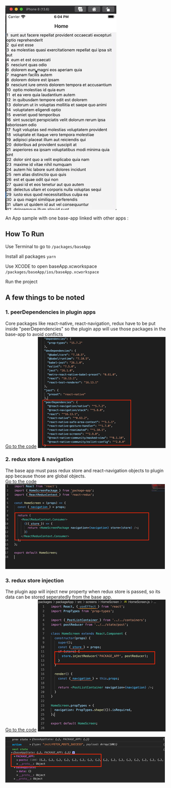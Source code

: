 ![](https://raw.githubusercontent.com/nlt2390/sample-linking-app/master/readme/ss1.gif)

An App sample with one base-app linked with other apps :<br>


## How To Run
Use Terminal to go to
`/packages/baseApp`

Install all packages
`yarn`

Use XCODE to open baseApp.xcworkspace
`/packages/baseApp/ios/baseApp.xcworkspace`

Run the project<br>

## A few things to be noted

### 1. peerDependencies in plugin apps
Core packages like react-native, react-navigation, redux have to be put inside "peerDependencies" so the plugin app will use those packages in the base-app to avoid conflicts<br>
[Go to the code](https://github.com/nlt2390/sample-linking-app/blob/master/packages/packageApp/package.json#L29)
![](https://raw.githubusercontent.com/nlt2390/sample-linking-app/master/readme/peerDependeces.jpg)


### 2. redux store & navigation
The base app must pass redux store and react-navigation objects to plugin app because those are global objects.<br>
[Go to the code](https://github.com/nlt2390/sample-linking-app/blob/master/packages/baseApp/src/screens/HomeScreen/HomeScreen.js#L11)
![](https://raw.githubusercontent.com/nlt2390/sample-linking-app/master/readme/redux.jpg)

### 3. redux store injection
The plugin app will inject new property when redux store is passed, so its data can be stored seperatedly from the base app.<br>
[Go to the code](https://github.com/nlt2390/sample-linking-app/blob/master/packages/packageApp/src/screens/HomeScreen/HomeScreen.js#L12)
![](https://raw.githubusercontent.com/nlt2390/sample-linking-app/master/readme/injection.jpg)

![](https://raw.githubusercontent.com/nlt2390/sample-linking-app/master/readme/store.jpg)

